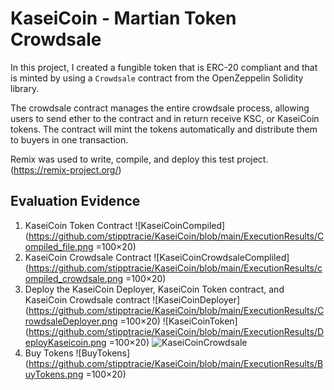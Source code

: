 # KaseiCoin - Martian Token Crowdsale

In this project, I created a fungible token that is ERC-20 compliant and that is minted by using a `Crowdsale` contract from the OpenZeppelin Solidity library.

The crowdsale contract manages the entire crowdsale process, allowing users to send ether to the contract and in return receive KSC, or KaseiCoin tokens. The contract will mint the tokens automatically and distribute them to buyers in one transaction.

Remix was used to write, compile, and deploy this test project. (https://remix-project.org/)

## Evaluation Evidence
1. KaseiCoin Token Contract
![KaseiCoinCompiled](https://github.com/stipptracie/KaseiCoin/blob/main/ExecutionResults/Compiled_file.png =100×20)
2. KaseiCoin Crowdsale Contract
![KaseiCoinCrowdsaleCompliled](https://github.com/stipptracie/KaseiCoin/blob/main/ExecutionResults/compiled_crowdsale.png =100×20)
3. Deploy the KaseiCoin Deployer, KaseiCoin Token contract, and KaseiCoin Crowdsale contract
![KaseiCoinDeployer](https://github.com/stipptracie/KaseiCoin/blob/main/ExecutionResults/CrowdsaleDeployer.png =100×20)
![KaseiCoinToken](https://github.com/stipptracie/KaseiCoin/blob/main/ExecutionResults/DeployKaseicoin.png =100×20)
![KaseiCoinCrowdsale]("")
4. Buy Tokens
![BuyTokens](https://github.com/stipptracie/KaseiCoin/blob/main/ExecutionResults/BuyTokens.png =100×20)
